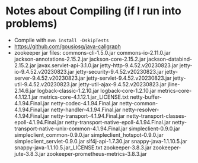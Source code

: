 # Notes about Compiling (if I run into problems)
* Compile with `mvn install -DskipTests` 
* https://github.com/gousiosg/java-callgraph
* zookeeper jar files: 
commons-cli-1.5.0.jar
commons-io-2.11.0.jar
jackson-annotations-2.15.2.jar
jackson-core-2.15.2.jar
jackson-databind-2.15.2.jar
javax.servlet-api-3.1.0.jar
jetty-http-9.4.52.v20230823.jar
jetty-io-9.4.52.v20230823.jar
jetty-security-9.4.52.v20230823.jar
jetty-server-9.4.52.v20230823.jar
jetty-servlet-9.4.52.v20230823.jar
jetty-util-9.4.52.v20230823.jar
jetty-util-ajax-9.4.52.v20230823.jar
jline-2.14.6.jar
logback-classic-1.2.10.jar
logback-core-1.2.10.jar
metrics-core-4.1.12.1.jar
metrics-core-4.1.12.1.jar_LICENSE.txt
netty-buffer-4.1.94.Final.jar
netty-codec-4.1.94.Final.jar
netty-common-4.1.94.Final.jar
netty-handler-4.1.94.Final.jar
netty-resolver-4.1.94.Final.jar
netty-transport-4.1.94.Final.jar
netty-transport-classes-epoll-4.1.94.Final.jar
netty-transport-native-epoll-4.1.94.Final.jar
netty-transport-native-unix-common-4.1.94.Final.jar
simpleclient-0.9.0.jar
simpleclient_common-0.9.0.jar
simpleclient_hotspot-0.9.0.jar
simpleclient_servlet-0.9.0.jar
slf4j-api-1.7.30.jar
snappy-java-1.1.10.5.jar
snappy-java-1.1.10.5.jar_LICENSE.txt
zookeeper-3.8.3.jar
zookeeper-jute-3.8.3.jar
zookeeper-prometheus-metrics-3.8.3.jar